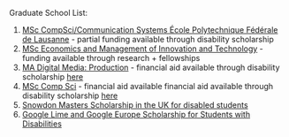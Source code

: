 Graduate School List:
1. [MSc CompSci/Communication Systems École Polytechnique Fédérale de Lausanne](https://www.epfl.ch/schools/ic/communication-systems-msc/) - partial funding available through disability scholarship
2. [MSc Economics and Management of Innovation and Technology](https://www.unibocconi.eu/wps/wcm/connect/Bocconi/SitoPubblico_EN/Navigation+Tree/Home/programs/master+of+science/Economics+and+Management+of+Innovation+and+Technology/Funding/) - funding available through research + fellowships
3. [MA Digital Media: Production](https://www.ucl.ac.uk/prospective-students/graduate/taught-degrees/digital-media-production-ma) - financial aid available through disability scholarship [here](https://www.ucl.ac.uk/students/support-and-wellbeing/disability-support/funding-support-disabled-students#International%20students)
4. [MSc Comp Sci](https://www.ucl.ac.uk/prospective-students/graduate/taught-degrees/computer-science-msc) - financial aid available financial aid available through disability scholarship [here](https://www.ucl.ac.uk/students/support-and-wellbeing/disability-support/funding-support-disabled-students#International%20students)
5. [Snowdon Masters Scholarship in the UK for disabled students](https://www.snowdontrust.org/scholarships#ourobjective)
6. [Google Lime and Google Europe Scholarship for Students with Disabilities]()
